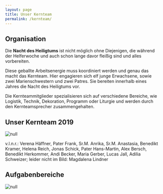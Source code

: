 ```yaml
---
layout: page
title: Unser Kernteam
permalink: /kernteam/
---
```

## Organisation

Die <strong>Nacht des Heiligtums</strong> ist nicht möglich ohne Diejenigen, die während der Helferwoche und auch schon lange davor fleißig sind und alles vorbereiten.

Diese geballte Arbeitsenergie muss koordiniert werden und genau das macht das Kernteam. Hier engagieren sich elf junge Erwachsene, sowie zwei Marienschwestern und zwei Patres. Sie bereiten innerhalb eines Jahres die Nacht des Heiligtums vor.

Die Kernteammitglieder spezialisieren sich auf verschiedene Bereiche, wie Logistik, Technik, Dekoration, Programm oder Liturgie und werden durch den Kernteamsprecher zusammengehalten.

## Unser Kernteam 2019

![null](/assets/uploads/img_3379-1-1-.webp)

v.l.n.r.: Verena Häffner, Pater Frank, Sr.M. Anrika, Sr.M. Anastasia, Benedikt Kramer, Helena Reich, Jonas Schick, Pater Hans-Martin, Alex Bersch, Benedikt Herkommer, Andi Becker, Maria Gerber, Lucas Jall, Adilia Schweizer; leider nicht im Bild: Magdalena Lindner

## Aufgabenbereiche

![null](/assets/uploads/kopie-von-kernteamsprecher_.webp)
